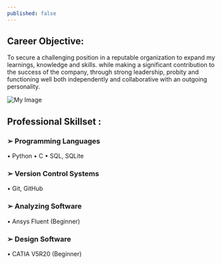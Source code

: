 ```yaml
---
published: false
---
```

## Career Objective:
To secure a challenging position in a reputable organization to expand my learnings, knowledge and skills. while making a significant contribution to the success of the company, through strong leadership, probity and functioning well both independently and collaborative with an outgoing personality.

![My Image]({{site.baseurl}}/pic_noufal.jpeg)
## Professional Skillset :
### ➢ Programming Languages
• Python
• C
• SQL, SQLite
### ➢ Version Control Systems
• Git, GitHub
### ➢ Analyzing Software
• Ansys Fluent (Beginner)
### ➢ Design Software
• CATIA V5R20 (Beginner)